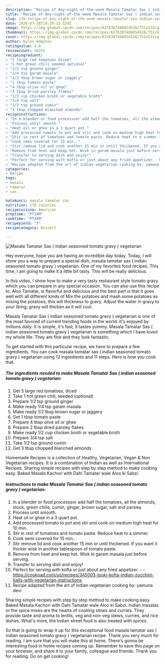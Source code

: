 ```yaml
---
description: "Recipe of Any-night-of-the-week Masala Tamatar Sas ( indian seasoned tomato gravy ) vegetarian"
title: "Recipe of Any-night-of-the-week Masala Tamatar Sas ( indian seasoned tomato gravy ) vegetarian"
slug: 135-recipe-of-any-night-of-the-week-masala-tamatar-sas-indian-seasoned-tomato-gravy-vegetarian
date: 2020-07-20T19:39:15.528Z
image: https://img-global.cpcdn.com/recipes/6376307480854528/751x532cq70/masala-tamatar-sas-indian-seasoned-tomato-gravy-vegetarian-recipe-main-photo.jpg
thumbnail: https://img-global.cpcdn.com/recipes/6376307480854528/751x532cq70/masala-tamatar-sas-indian-seasoned-tomato-gravy-vegetarian-recipe-main-photo.jpg
cover: https://img-global.cpcdn.com/recipes/6376307480854528/751x532cq70/masala-tamatar-sas-indian-seasoned-tomato-gravy-vegetarian-recipe-main-photo.jpg
author: Dylan Hampton
ratingvalue: 4.8
reviewcount: 26252
recipeingredient:
- "5 large red tomatoes diced"
- "1 hot green chili seeded optional"
- "1/2 tsp ground ginger"
- "1/4 tsp garam masala"
- "1/2 tbsp brown sugar or jaggery"
- "1 tbsp tomato paste"
- "4 tbsp olive oil or ghee"
- "2 tbsp dried parsley flakes"
- "1/2 cup chicken broth or vegetable broth"
- "3/4 tsp salt"
- "1/2 tsp ground cumin"
- "3 tbsp chopped blanched almonds"
recipeinstructions:
- "In a blender or food processsor add half the tomatoes, all the almonds, stock, green chilis, cumin, ginger, brown sugar, salt and parsley."
- "Process until smooth."
- "Heat oil or ghee in a 3 quart pot."
- "Add processed tomato to pot and stir and cook on medium high heat for 10 min."
- "Stir in rest of tomatoes and tomato paste. Reduce heat to a simmer."
- "Cook semi covered for 15 min.."
- "Stir remove lid and cook another 15 min or until thickened. If you want it thicker wisk in another tablespoon of tomato paste."
- "Remove from heat and keep hot. Wisk in garam masala just before serving."
- "Transfer to serving dish and enjoy!"
- "Perfect for serving with kofta or just about any fried appetizer.  https://cookpad.com/us/recipes/345003-louki-kofta-indian-zucchini-balls-with-vegetarian-instructions"
- "Recipe adapted from the art of indian vegetarian cooking by: yamuna devi"
categories:
- Recipe
tags:
- masala
- tamatar
- sas

katakunci: masala tamatar sas 
nutrition: 178 calories
recipecuisine: American
preptime: "PT14M"
cooktime: "PT44M"
recipeyield: "3"
recipecategory: Dessert

---
```



![Masala Tamatar Sas ( indian seasoned tomato gravy ) vegetarian](https://img-global.cpcdn.com/recipes/6376307480854528/751x532cq70/masala-tamatar-sas-indian-seasoned-tomato-gravy-vegetarian-recipe-main-photo.jpg)

Hey everyone, hope you are having an incredible day today. Today, I will show you a way to prepare a special dish, masala tamatar sas ( indian seasoned tomato gravy ) vegetarian. One of my favorites food recipes. This time, I am going to make it a little bit tasty. This will be really delicious.

In this video, I show how to make a very tasty restaurant style tomato gravy which you can prepare in any special occasion. You can also use this recipe to. Aloo Tamatar, is flavorful and delicious and the best part is that it goes well with all different kinds of Mix the potatoes and mash some potatoes as mixing the potatoes, this will thickness to gravy. Adjust the water in gravy to your liking; gravy will thicken as it will cool.

Masala Tamatar Sas ( indian seasoned tomato gravy ) vegetarian is one of the most favored of current trending foods in the world. It's enjoyed by millions daily. It is simple, it's fast, it tastes yummy. Masala Tamatar Sas ( indian seasoned tomato gravy ) vegetarian is something which I have loved my whole life. They are fine and they look fantastic.


To get started with this particular recipe, we have to prepare a few ingredients. You can cook masala tamatar sas ( indian seasoned tomato gravy ) vegetarian using 12 ingredients and 11 steps. Here is how you cook that.

<!--inarticleads1-->

##### The ingredients needed to make Masala Tamatar Sas ( indian seasoned tomato gravy ) vegetarian:

1. Get 5 large red tomatoes, diced
1. Take 1 hot green chili, seeded (optional)
1. Prepare 1/2 tsp ground ginger
1. Make ready 1/4 tsp garam masala
1. Make ready 1/2 tbsp brown sugar or jaggery
1. Get 1 tbsp tomato paste
1. Prepare 4 tbsp olive oil or ghee
1. Prepare 2 tbsp dried parsley flakes
1. Make ready 1/2 cup chicken broth or vegetable broth
1. Prepare 3/4 tsp salt
1. Take 1/2 tsp ground cumin
1. Get 3 tbsp chopped blanched almonds


Homemade Recipes is a collection of Healthy, Vegetarian, Vegan &amp; Non Vegetarian recipes. It is a combination of Indian as well as International Recipes. Sharing simple recipes with step by step method to make cooking easy. Baked Masala Kachori with Dahi Tamatar wale Aloo ki Sabzi. 

<!--inarticleads2-->

##### Instructions to make Masala Tamatar Sas ( indian seasoned tomato gravy ) vegetarian:

1. In a blender or food processsor add half the tomatoes, all the almonds, stock, green chilis, cumin, ginger, brown sugar, salt and parsley.
1. Process until smooth.
1. Heat oil or ghee in a 3 quart pot.
1. Add processed tomato to pot and stir and cook on medium high heat for 10 min.
1. Stir in rest of tomatoes and tomato paste. Reduce heat to a simmer.
1. Cook semi covered for 15 min..
1. Stir remove lid and cook another 15 min or until thickened. If you want it thicker wisk in another tablespoon of tomato paste.
1. Remove from heat and keep hot. Wisk in garam masala just before serving.
1. Transfer to serving dish and enjoy!
1. Perfect for serving with kofta or just about any fried appetizer. -  - https://cookpad.com/us/recipes/345003-louki-kofta-indian-zucchini-balls-with-vegetarian-instructions
1. Recipe adapted from the art of indian vegetarian cooking by: yamuna devi


Sharing simple recipes with step by step method to make cooking easy. Baked Masala Kachori with Dahi Tamatar wale Aloo ki Sabzi. Indian masalas or the spice mixes are the hearts of cooking stews and curries. They provide taste and aroma to lentils, veg and non-veg stews, curries, and rice dishes. What&#39;s more, the Indian street food is also treated with spices. 

So that is going to wrap it up for this exceptional food masala tamatar sas ( indian seasoned tomato gravy ) vegetarian recipe. Thank you very much for reading. I am sure that you will make this at home. There's gonna be interesting food in home recipes coming up. Remember to save this page on your browser, and share it to your family, colleague and friends. Thank you for reading. Go on get cooking!

